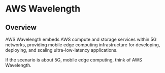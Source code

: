# AWS Wavelength

## Overview

AWS Wavelength embeds AWS compute and storage services within 5G networks, providing mobile edge computing infrastructure for developing, deploying, and scaling ultra-low-latency applications.

If the scenario is about 5G, mobile edge computing, think of AWS Wavelength.
